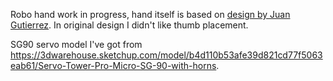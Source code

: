 Robo hand work in progress, hand itself is based on [design by Juan Gutierrez](https://www.thingiverse.com/thing:14986). In original design I didn't like thumb placement.


SG90 servo model I've got from https://3dwarehouse.sketchup.com/model/b4d110b53afe39d821cd77f5063eab61/Servo-Tower-Pro-Micro-SG-90-with-horns.